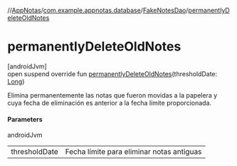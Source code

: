 //[AppNotas](../../../index.md)/[com.example.appnotas.database](../index.md)/[FakeNotesDao](index.md)/[permanentlyDeleteOldNotes](permanently-delete-old-notes.md)

# permanentlyDeleteOldNotes

[androidJvm]\
open suspend override fun [permanentlyDeleteOldNotes](permanently-delete-old-notes.md)(thresholdDate: [Long](https://kotlinlang.org/api/latest/jvm/stdlib/kotlin-stdlib/kotlin/-long/index.html))

Elimina permanentemente las notas que fueron movidas a la papelera y cuya fecha de eliminación es anterior a la fecha límite proporcionada.

#### Parameters

androidJvm

| | |
|---|---|
| thresholdDate | Fecha límite para eliminar notas antiguas |
